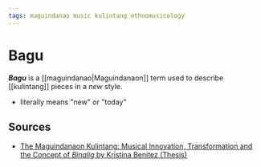 ```yaml
---
tags: maguindanao music kulintang ethnomusicology
---
```


# Bagu

**_Bagu_** is a [[maguindanao|Maguindanaon]] term used to describe [[kulintang]] pieces in a _new_ style.

- literally means "new" or "today"

## Sources

- [The Maguindanaon Kulintang: Musical Innovation, Transformation and the Concept of _Binalig_ by Kristina Benitez (Thesis)](https://deepblue.lib.umich.edu/handle/2027.42/125019)
